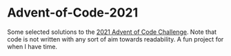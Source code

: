 # Advent-of-Code-2021
Some selected solutions to the [2021 Advent of Code Challenge](https://adventofcode.com/). Note that code is not written with any sort of aim towards readability. A fun project for when I have time.
